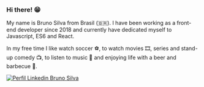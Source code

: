 ### Hi there! 😁

My name is Bruno Silva from Brasil (🇧🇷). I have been working as a front-end developer since 2018 and currently have dedicated myself to Javascript, ES6 and React.

In my free time I like watch soccer ⚽️, to watch movies 🎞️, series and stand-up comedy 📺,  to listen to music 🎵 and enjoying life with a beer and barbecue 🍺.


<div align="left">
    <!-- <p>💬About me:</p> -->
    <a href="https://www.linkedin.com/in/bruno-silva0109/" target="_blank">
      <img src="https://img.shields.io/badge/-Bruno%20Silva-blue?style=flat-square&logo=linkedin" alt="Perfil Linkedin Bruno Silva">  
    </a>
</div>

<!--
**brunosilva/brunosilva** is a ✨ _special_ ✨ repository because its `README.md` (this file) appears on your GitHub profile.

Here are some ideas to get you started:

- 🔭 I’m currently working on ...
- 🌱 I’m currently learning ...
- 👯 I’m looking to collaborate on ...
- 🤔 I’m looking for help with ...
- 💬 Ask me about ...
- 📫 How to reach me: ...
- 😄 Pronouns: ...
- ⚡ Fun fact: ...
-->
